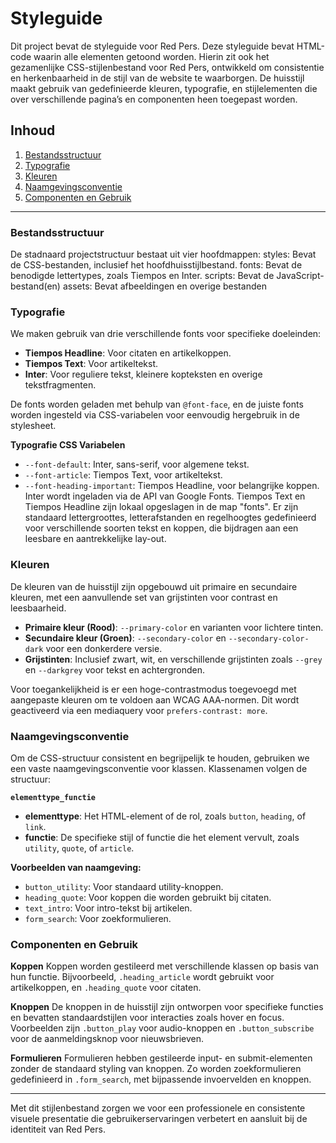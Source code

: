 # Styleguide

Dit project bevat de styleguide voor Red Pers. Deze styleguide bevat HTML-code waarin alle elementen getoond worden. Hierin zit ook het gezamenlijke CSS-stijlenbestand voor Red Pers, ontwikkeld om consistentie en herkenbaarheid in de stijl van de website te waarborgen. De huisstijl maakt gebruik van gedefinieerde kleuren, typografie, en stijlelementen die over verschillende pagina’s en componenten heen toegepast worden.

## Inhoud

1. [Bestandsstructuur](#bestandsstructuur)
2. [Typografie](#typografie)
3. [Kleuren](#kleuren)
4. [Naamgevingsconventie](#naamgevingsconventie)
5. [Componenten en Gebruik](#componenten-en-gebruik)

---

### Bestandsstructuur
De stadnaard projectstructuur bestaat uit vier hoofdmappen:
styles: Bevat de CSS-bestanden, inclusief het hoofdhuisstijlbestand.
fonts: Bevat de benodigde lettertypes, zoals Tiempos en Inter.
scripts: Bevat de JavaScript-bestand(en)
assets: Bevat afbeeldingen en overige bestanden

### Typografie

We maken gebruik van drie verschillende fonts voor specifieke doeleinden:

- **Tiempos Headline**: Voor citaten en artikelkoppen.
- **Tiempos Text**: Voor artikeltekst.
- **Inter**: Voor reguliere tekst, kleinere kopteksten en overige tekstfragmenten.

De fonts worden geladen met behulp van `@font-face`, en de juiste fonts worden ingesteld via CSS-variabelen voor eenvoudig hergebruik in de stylesheet.

**Typografie CSS Variabelen**
- `--font-default`: Inter, sans-serif, voor algemene tekst.
- `--font-article`: Tiempos Text, voor artikeltekst.
- `--font-heading-important`: Tiempos Headline, voor belangrijke koppen.
Inter wordt ingeladen via de API van Google Fonts. Tiempos Text en Tiempos Headline zijn lokaal opgeslagen in de map "fonts".
Er zijn standaard lettergroottes, letterafstanden en regelhoogtes gedefinieerd voor verschillende soorten tekst en koppen, die bijdragen aan een leesbare en aantrekkelijke lay-out.

### Kleuren

De kleuren van de huisstijl zijn opgebouwd uit primaire en secundaire kleuren, met een aanvullende set van grijstinten voor contrast en leesbaarheid.

- **Primaire kleur (Rood)**: `--primary-color` en varianten voor lichtere tinten.
- **Secundaire kleur (Groen)**: `--secondary-color` en `--secondary-color-dark` voor een donkerdere versie.
- **Grijstinten**: Inclusief zwart, wit, en verschillende grijstinten zoals `--grey` en `--darkgrey` voor tekst en achtergronden.

Voor toegankelijkheid is er een hoge-contrastmodus toegevoegd met aangepaste kleuren om te voldoen aan WCAG AAA-normen. Dit wordt geactiveerd via een mediaquery voor `prefers-contrast: more`.

### Naamgevingsconventie

Om de CSS-structuur consistent en begrijpelijk te houden, gebruiken we een vaste naamgevingsconventie voor klassen. Klassenamen volgen de structuur:

**`elementtype_functie`**

- **elementtype**: Het HTML-element of de rol, zoals `button`, `heading`, of `link`.
- **functie**: De specifieke stijl of functie die het element vervult, zoals `utility`, `quote`, of `article`.

**Voorbeelden van naamgeving:**
- `button_utility`: Voor standaard utility-knoppen.
- `heading_quote`: Voor koppen die worden gebruikt bij citaten.
- `text_intro`: Voor intro-tekst bij artikelen.
- `form_search`: Voor zoekformulieren.

### Componenten en Gebruik

**Koppen**
Koppen worden gestileerd met verschillende klassen op basis van hun functie. Bijvoorbeeld, `.heading_article` wordt gebruikt voor artikelkoppen, en `.heading_quote` voor citaten. 

**Knoppen**
De knoppen in de huisstijl zijn ontworpen voor specifieke functies en bevatten standaardstijlen voor interacties zoals hover en focus. Voorbeelden zijn `.button_play` voor audio-knoppen en `.button_subscribe` voor de aanmeldingsknop voor nieuwsbrieven.

**Formulieren**
Formulieren hebben gestileerde input- en submit-elementen zonder de standaard styling van knoppen. Zo worden zoekformulieren gedefinieerd in `.form_search`, met bijpassende invoervelden en knoppen.

---

Met dit stijlenbestand zorgen we voor een professionele en consistente visuele presentatie die gebruikerservaringen verbetert en aansluit bij de identiteit van Red Pers.
